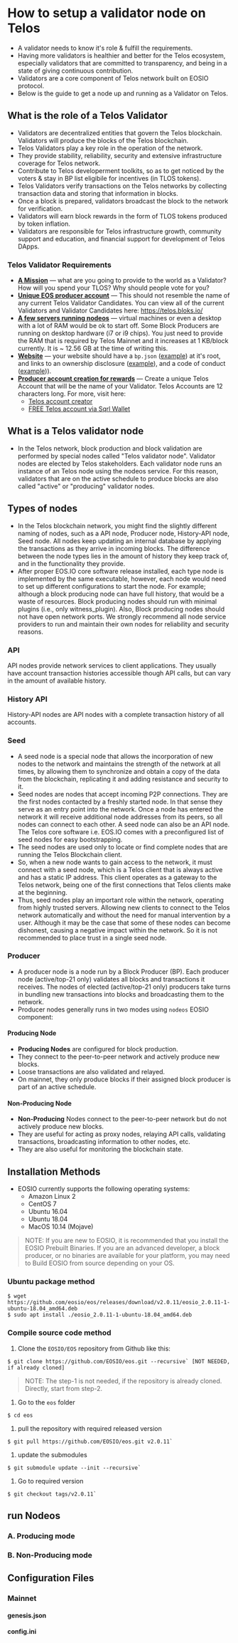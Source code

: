 # How to setup a validator node on Telos
* A validator needs to know it's role & fulfill the requirements.
* Having more validators is healthier and better for the Telos ecosystem, especially validators that are committed to transparency, and being in a state of giving continuous contribution.
* Validators are a core component of Telos network built on EOSIO protocol.
* Below is the guide to get a node up and running as a Validator on Telos.

## What is the role of a Telos Validator
* Validators are decentralized entities that govern the Telos blockchain. Validators will produce the blocks of the Telos blockchain.
* Telos Validators play a key role in the operation of the network.
* They provide stability, reliability, security and extensive infrastructure coverage for Telos network.
* Contribute to Telos developerment toolkits, so as to get noticed by the voters & stay in BP list eligibile for incentives (in TLOS tokens).
* Telos Validators verify transactions on the Telos networks by collecting transaction data and storing that information in blocks. 
* Once a block is prepared, validators broadcast the block to the network for verification.
* Validators will earn block rewards in the form of TLOS tokens produced by token inflation.
* Validators are responsible for Telos infrastructure growth, community support and education, and financial support for development of Telos DApps.

### Telos Validator Requirements
* <u>__A Mission__</u> — what are you going to provide to the world as a Validator? How will you spend your TLOS? Why should people vote for you?
* <u>__Unique EOS producer account__</u> — This should not resemble the name of any current Telos Validator Candidates. You can view all of the current Validators and Validator Candidates here: https://telos.bloks.io/
* <u>__A few servers running nodeos__</u> — virtual machines or even a desktop with a lot of RAM would be ok to start off. Some Block Producers are running on desktop hardware (i7 or i9 chips). You just need to provide the RAM that is required by Telos Mainnet and it increases at 1 KB/block currently. It is ~ 12.56 GB at the time of writing this.
* <u>__Website__</u> — your website should have a `bp.json` ([example](https://www.alohaeos.com/bp.json)) at it's root, and links to an ownership disclosure ([example](https://www.alohaeos.com/ownership)), and a code of conduct ([example](https://www.alohaeos.com/conduct))).
* <u>__Producer account creation for rewards__</u> — Create a unique Telos Account that will be the name of your Validator. Telos Accounts are 12 characters long. For more, visit here: 
	- [Telos account creator](https://telos-account-creator.com/)
	- [FREE Telos account via Sqrl Wallet](https://telosuk.io/how-to-create-a-free-telos-account/)

## What is a Telos validator node
* In the Telos network, block production and block validation are performed by special nodes called "Telos validator node". Validator nodes are elected by Telos stakeholders. Each validator node runs an instance of an Telos node using the nodeos service. For this reason, validators that are on the active schedule to produce blocks are also called "active" or "producing" validator nodes.

## Types of nodes
* In the Telos blockchain network, you might find the slightly different naming of nodes, such as a API node, Producer node, History-API node, Seed node. All nodes keep updating an internal database by applying the transactions as they arrive in incoming blocks. The difference between the node types lies in the amount of history they keep track of, and in the functionality they provide.
* After proper EOS.IO core software release installed, each type node is implemented by the same executable, however, each node would need to set up different configurations to start the node. For example; although a block producing node can have full history, that would be a waste of resources. Block producing nodes should run with minimal plugins (i.e., only witness_plugin). Also, Block producing nodes should not have open network ports. We strongly recommend all node service providers to run and maintain their own nodes for reliability and security reasons.

### API
API nodes provide network services to client applications. They usually have account transaction histories accessible though API calls, but can vary in the amount of available history. 

### History API
History-API nodes are API nodes with a complete transaction history of all accounts.

### Seed
* A seed node is a special node that allows the incorporation of new nodes to the network and maintains the strength of the network at all times, by allowing them to synchronize and obtain a copy of the data from the blockchain, replicating it and adding resistance and security to it.
* Seed nodes are nodes that accept incoming P2P connections. They are the first nodes contacted by a freshly started node. In that sense they serve as an entry point into the network. Once a node has entered the network it will receive additional node addresses from its peers, so all nodes can connect to each other. A seed node can also be an API node. The Telos core software i.e. EOS.IO comes with a preconfigured list of seed nodes for easy bootstrapping.
* The seed nodes are used only to locate or find complete nodes that are running the Telos Blockchain client.
* So, when a new node wants to gain access to the network, it must connect with a seed node, which is a Telos client that is always active and has a static IP address. This client operates as a gateway to the Telos network, being one of the first connections that Telos clients make at the beginning.
* Thus, seed nodes play an important role within the network, operating from highly trusted servers. Allowing new clients to connect to the Telos network automatically and without the need for manual intervention by a user. Although it may be the case that some of these nodes can become dishonest, causing a negative impact within the network. So it is not recommended to place trust in a single seed node.

### Producer
* A producer node is a node run by a Block Producer (BP). Each producer node (active/top-21 only) validates all blocks and transactions it receives. The nodes of elected (active/top-21 only) producers take turns in bundling new transactions into blocks and broadcasting them to the network.
* Producer nodes generally runs in two modes using `nodeos` EOSIO component:

#### Producing Node
* __Producing Nodes__ are configured for block production.
* They connect to the peer-to-peer network and actively produce new blocks.
* Loose transactions are also validated and relayed.
* On mainnet, they only produce blocks if their assigned block producer is part of an active schedule. 

#### Non-Producing Node
* __Non-Producing__ Nodes connect to the peer-to-peer network but do not actively produce new blocks.
* They are useful for acting as proxy nodes, relaying API calls, validating transactions, broadcasting information to other nodes, etc. 
* They are also useful for monitoring the blockchain state.

## Installation Methods
* EOSIO currently supports the following operating systems:
	- Amazon Linux 2
	- CentOS 7
	- Ubuntu 16.04
	- Ubuntu 18.04
	- MacOS 10.14 (Mojave)

> NOTE: If you are new to EOSIO, it is recommended that you install the EOSIO Prebuilt Binaries. If you are an advanced developer, a block producer, or no binaries are available for your platform, you may need to Build EOSIO from source depending on your OS.

### Ubuntu package method
```console
$ wget https://github.com/eosio/eos/releases/download/v2.0.11/eosio_2.0.11-1-ubuntu-18.04_amd64.deb
$ sudo apt install ./eosio_2.0.11-1-ubuntu-18.04_amd64.deb
```

### Compile source code method
1. Clone the `EOSIO/EOS` repository from Github like this:
```console
$ git clone https://github.com/EOSIO/eos.git --recursive` [NOT NEEDED, if already cloned]
```

> NOTE: The step-1 is not needed, if the repository is already cloned. Directly, start from step-2.

1. Go to the `eos` folder 
```console
$ cd eos
```
1. pull the repository with required released version 
```console
$ git pull https://github.com/EOSIO/eos.git v2.0.11`
```
1. update the submodules
```console
$ git submodule update --init --recursive`
```
1. Go to required version
```console
$ git checkout tags/v2.0.11`
```

## run Nodeos

### A. Producing mode

### B. Non-Producing mode

## Configuration Files

### Mainnet

#### genesis.json

#### config.ini


